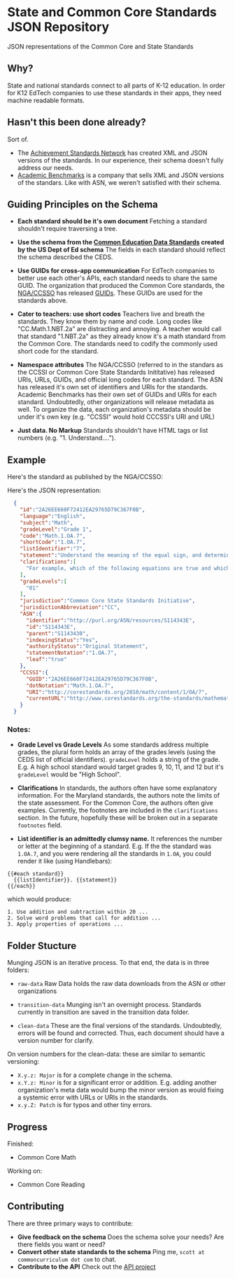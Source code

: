 # State and Common Core Standards JSON Repository
JSON representations of the Common Core and State Standards 

## Why?

State and national standards connect to all parts of K-12 education. In order for K12 EdTech companies to use these standards in their apps,
they need machine readable formats. 

## Hasn't this been done already?

Sort of. 

* The [Achievement Standards Network](http://asn.jesandco.org/) has created XML and JSON versions of the standards. In our experience, their schema 
doesn't fully address our needs. 
* [Academic Benchmarks](academicbenchmarks.com) is a company that sells XML and JSON versions of the standars. Like with ASN, 
we weren't satisfied with their schema.



## Guiding Principles on the Schema

* **Each standard should be it's own document**
Fetching a standard shouldn't require traversing a tree.

* **Use the schema from the [Common Education Data Standards](https://ceds.ed.gov/dataModel.aspx) created by the US Dept of Ed schema**
The fields in each standard should reflect the schema described the CEDS. 

* **Use GUIDs for cross-app communication**
For EdTech companies to better use each other's APIs, each standard needs to share the same GUID. The organization that produced 
the Common Core standards, the [NGA/CCSSO](http://www.corestandards.org/) has released
[GUIDs](http://www.corestandards.org/developments-on-common-core-state-standards-identifier-and-xml-representation).
These GUIDs are used for the standards above.

* **Cater to teachers: use short codes** Teachers live and breath the standards. They know them by name and code. Long codes
like "CC.Math.1.NBT.2a" are distracting and annoying. A teacher would call that standard "1.NBT.2a" as they already know it's a math standard
from the Common Core. The standards need to codify the commonly used short code for the standard.

* **Namespace attributes** The NGA/CCSSO (referred to in the standars as the CCSSI or Common Core State Standards Inititative) has 
released URIs, URLs, GUIDs, and official long codes for each standard. The ASN has released it's own set of identifiers and URIs for the standards.
Academic Benchmarks has their own set of GUIDs and URIs for each standard. Undoubtedly, other organizations will release metadata as well.
To organize the data, each organization's metadata should be under it's own key (e.g. "CCSSI" would hold CCCSSI's URI and URL)

* **Just data. No Markup** Standards shouldn't have HTML tags or list numbers (e.g. "1. Understand...."). 

## Example

Here's the standard as published by the NGA/CCSSO:


Here's the JSON representation:
```json
  {
    "id":"2A26EE660F72412EA29765D79C367F0B",
    "language":"English",
    "subject":"Math",
    "gradeLevel":"Grade 1",
    "code":"Math.1.OA.7",
    "shortCode":"1.OA.7",
    "listIdentifier":"7",
    "statement":"Understand the meaning of the equal sign, and determine if equations involving addition and subtraction are true or false.",
    "clarifications":[
      "For example, which of the following equations are true and which are false? 6 = 6, 7 = 8 - 1, 5 + 2 = 2 + 5, 4 + 1 = 5 + 2."
    ],
    "gradeLevels":[
      "01"
    ],
    "jurisdiction":"Common Core State Standards Initiative",
    "jurisdictionAbbreviation":"CC",
    "ASN":{
      "identifier":"http://purl.org/ASN/resources/S114343E",
      "id":"S114343E",
      "parent":"S1143430",
      "indexingStatus":"Yes",
      "authorityStatus":"Original Statement",
      "statementNotation":"1.OA.7",
      "leaf":"true"
    },
    "CCSSI":{
      "GUID":"2A26EE660F72412EA29765D79C367F0B",
      "dotNotation":"Math.1.OA.7",
      "URI":"http://corestandards.org/2010/math/content/1/OA/7",
      "currentURL":"http://www.corestandards.org/the-standards/mathematics/grade-1/operations-and-algebraic-thinking/#1-oa-7"
    }
  }
```


### Notes:
* **Grade Level vs Grade Levels** As some standards address multiple grades, the plural form holds an array of the grades levels
(using the CEDS list of official identifiers). `gradeLevel` holds a string of the grade. E.g. A high school standard would target 
grades 9, 10, 11, and 12 but it's `gradeLevel` would be "High School".

* **Clarifications** In standards, the authors often have some explanatory information. For the Maryland standards, the authors 
note the limits of the state assessment. For the Common Core, the authors often give examples. Currently, the footnotes are included
in the `clarifications` section. In the future, hopefully these will be broken out in a separate `footnotes` field.

* **List identifier is an admittedly clumsy name.** It references the number or letter at the beginning of a standard. E.g.
If the the standard was `1.OA.7`, and you were rendering all the standards in `1.OA`, you could render it like (using Handlebars):

```
{{#each standard}}
  {{listIdentifier}}. {{statement}}
{{/each}}
```

which would produce:

```
1. Use addition and subtraction within 20 ...
2. Solve word problems that call for addition ...
3. Apply properties of operations ... 
```

## Folder Stucture

Munging JSON is an iterative process. To that end, the data is in three folders:

* `raw-data`
Raw Data holds the raw data downloads from the ASN or other organizations

* `transition-data`
Munging isn't an overnight process. Standards currently in transition are saved in the transition data folder.

* `clean-data`
These are the final versions of the standards. Undoubtedly, errors will be found and corrected. Thus, each 
document should have a version number for clarify.

On version numbers for the clean-data: these are similar to semantic versioning:

* `X.y.z: Major` is for a complete change in the schema.
* `x.Y.z: Minor` is for a significant error or addition. E.g. adding another organization's meta data would bump the minor version
as would fixing a systemic error with URLs or URIs in the standards.
* `x.y.Z: Patch` is for typos and other tiny errors.

## Progress

Finished:
* Common Core Math

Working on:
* Common Core Reading


## Contributing

There are three primary ways to contribute:

* **Give feedback on the schema** Does the schema solve your needs? Are there fields you want or need?
* **Convert other state standards to the schema** Ping me, `scott at commoncurriculum dot com` to chat.
* **Contribute to the API** Check out the [API project](https://github.com/commoncurriculum/standards)





